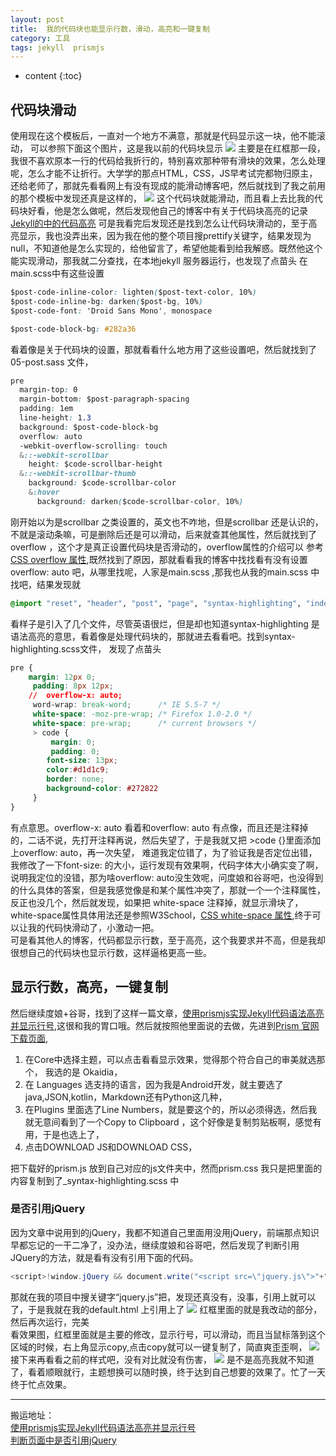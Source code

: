 ```yaml
---
layout: post
title:  我的代码块也能显示行数，滑动，高亮和一键复制
category: 工具
tags: jekyll  prismjs
---
```

* content
{:toc}

## 代码块滑动
使用现在这个模板后，一直对一个地方不满意，那就是代码显示这一块，他不能滚动，
可以参照下面这个图片，这是我以前的代码块显示
![](../../../../images/old_cold_block.png)
主要是在红框那一段，我很不喜欢原本一行的代码给我折行的，特别喜欢那种带有滑块的效果，怎么处理呢，怎么才能不让折行。大学学的那点HTML，CSS，JS早考试完都物归原主，还给老师了，那就先看看网上有没有现成的能滑动博客吧，然后就找到了我之前用的那个模板中发现还真是这样的，
![](../../../../images/yansu_code.png)
这个代码块就能滑动，而且看上去比我的代码块好看，他是怎么做呢，然后发现他自己的博客中有关于代码块高亮的记录 [Jekyll的中的代码高亮](http://yansu.org/2013/04/22/highlight-of-jekyll.html) 可是我看完后发现还是找到怎么让代码块滑动的，至于高亮显示，我也没弄出来，因为我在他的整个项目搜prettify关键字，结果发现为null，不知道他是怎么实现的，给他留言了，希望他能看到给我解惑。既然他这个能实现滑动，那我就二分查找，在本地jekyll 服务器运行，也发现了点苗头
在main.scss中有这些设置
```CSS
$post-code-inline-color: lighten($post-text-color, 10%)
$post-code-inline-bg: darken($post-bg, 10%)
$post-code-font: 'Droid Sans Mono', monospace

$post-code-block-bg: #282a36
```
看着像是关于代码块的设置，那就看看什么地方用了这些设置吧，然后就找到了05-post.sass 文件，
```CSS
pre
  margin-top: 0
  margin-bottom: $post-paragraph-spacing
  padding: 1em
  line-height: 1.3
  background: $post-code-block-bg
  overflow: auto
  -webkit-overflow-scrolling: touch
  &::-webkit-scrollbar
    height: $code-scrollbar-height
  &::-webkit-scrollbar-thumb
    background: $code-scrollbar-color
    &:hover
      background: darken($code-scrollbar-color, 10%)
```
刚开始以为是scrollbar 之类设置的，英文也不咋地，但是scrollbar 还是认识的，不就是滚动条嘛，可是删除后还是可以滑动，后来就查其他属性，然后就找到了 overflow ，这个才是真正设置代码块是否滑动的，overflow属性的介绍可以 参考 [CSS overflow 属性](http://www.w3school.com.cn/cssref/pr_pos_overflow.asp),既然找到了原因，那就看看我的博客中找找看有没有设置 overflow: auto 吧，从哪里找呢，人家是main.scss ,那我也从我的main.scss 中找吧，结果发现就

```CSS
@import "reset", "header", "post", "page", "syntax-highlighting", "index", "demo", "footer", "scrollbar", "backToTop";
```
看样子是引入了几个文件，尽管英语很烂，但是却也知道syntax-highlighting 是语法高亮的意思，看着像是处理代码块的，那就进去看看吧。找到syntax-highlighting.scss文件，
发现了点苗头
```CSS
pre {
    margin: 12px 0;
     padding: 8px 12px;
    //  overflow-x: auto;
     word-wrap: break-word;      /* IE 5.5-7 */
     white-space: -moz-pre-wrap; /* Firefox 1.0-2.0 */
     white-space: pre-wrap;      /* current browsers */
     > code {
         margin: 0;
         padding: 0;
        font-size: 13px;
        color:#d1d1c9;
        border: none;
        background-color: #272822
     }
}
```
有点意思。overflow-x: auto 看着和overflow: auto 有点像，而且还是注释掉的，二话不说，先打开注释再说，然后失望了，于是我就又把 >code {}里面添加上overflow: auto，再一次失望， 难道我定位错了，为了验证我是否定位出错，我修改了一下font-size: 的大小，运行发现有效果啊，代码字体大小确实变了啊，说明我定位的没错，那为啥overflow: auto没生效呢，问度娘和谷哥吧，也没得到的什么具体的答案，但是我感觉像是和某个属性冲突了，那就一个一个注释属性，反正也没几个，然后就发现，如果把 white-space 注释掉，就显示滑块了，white-space属性具体用法还是参照W3School，[CSS white-space 属性](http://www.w3school.com.cn/cssref/pr_text_white-space.asp),终于可以让我的代码快滑动了，小激动一把。   
可是看其他人的博客，代码都显示行数，至于高亮，这个我要求并不高，但是我却很想自己的代码块也显示行数，这样逼格更高一些。
## 显示行数，高亮，一键复制
然后继续度娘+谷哥，找到了这样一篇文章，[使用prismjs实现Jekyll代码语法高亮并显示行号](http://wanshicheng.org/jekyll/%E4%BD%BF%E7%94%A8prismjs%E5%AE%9E%E7%8E%B0Jekyll%E4%BB%A3%E7%A0%81%E8%AF%AD%E6%B3%95%E9%AB%98%E4%BA%AE%E5%B9%B6%E6%98%BE%E7%A4%BA%E8%A1%8C%E5%8F%B7.html),这很和我的胃口哦。然后就按照他里面说的去做，先进到[Prism 官网下载页面](http://prismjs.com/download.html),
1. 在Core中选择主题，可以点击看看显示效果，觉得那个符合自己的审美就选那个， 我选的是 Okaidia，
2. 在 Languages 选支持的语言，因为我是Android开发，就主要选了java,JSON,kotlin，Markdown还有Python这几种，
3. 在Plugins 里面选了Line Numbers，就是要这个的，所以必须得选，然后我就无意间看到了一个Copy to Clipboard  ，这个好像是复制剪贴板啊，感觉有用，于是也选上了，
4. 点击DOWNLOAD JS和DOWNLOAD CSS，

把下载好的prism.js 放到自己对应的js文件夹中，然而prism.css 我只是把里面的内容复制到了_syntax-highlighting.scss 中
### 是否引用jQuery
因为文章中说用到的jQuery，我都不知道自己里面用没用jQuery，前端那点知识早都忘记的一干二净了，没办法，继续度娘和谷哥吧，然后发现了判断引用JQuery的方法，就是看有没有引用下面的代码。
```java
<script>!window.jQuery && document.write("<script src=\"jquery.js\">"+"</scr"+"ipt>");</script>
```
那就在我的项目中搜关键字“jquery.js”把，发现还真没有，没事，引用上就可以了，于是我就在我的default.html 上引用上了
![](../../../../images/default_html.png)
红框里面的就是我改动的部分，然后再次运行，完美    
看效果图，红框里面就是主要的修改，显示行号，可以滑动，而且当鼠标落到这个区域的时候，右上角显示copy,点击copy就可以一键复制了，简直爽歪歪啊，
![](../../../../images/new_cold_block.png)
接下来再看看之前的样式吧，没有对比就没有伤害，
![](../../../../images/old_cold_block.png)
是不是高亮我就不知道了，看着顺眼就行，主题想换可以随时换，终于达到自己想要的效果了。忙了一天终于忙点效果。

---
搬运地址：     
[使用prismjs实现Jekyll代码语法高亮并显示行号](http://wanshicheng.org/jekyll/%E4%BD%BF%E7%94%A8prismjs%E5%AE%9E%E7%8E%B0Jekyll%E4%BB%A3%E7%A0%81%E8%AF%AD%E6%B3%95%E9%AB%98%E4%BA%AE%E5%B9%B6%E6%98%BE%E7%A4%BA%E8%A1%8C%E5%8F%B7.html)   
[判断页面中是否引用jQuery](https://www.cnblogs.com/snowbaby-kang/p/4815489.html)
